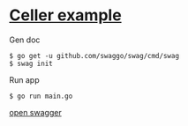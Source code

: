 # [Celler example](https://github.com/swaggo/swag/tree/master/example/celler)

Gen doc

```console
$ go get -u github.com/swaggo/swag/cmd/swag
$ swag init
```

Run app

```console
$ go run main.go
```

[open swagger](http://localhost:8080/swagger/index.html)
